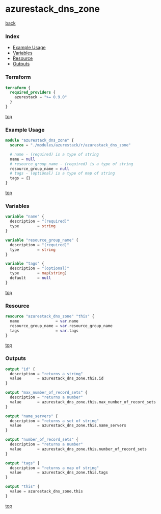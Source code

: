 # azurestack_dns_zone

[back](../azurestack.md)

### Index

- [Example Usage](#example-usage)
- [Variables](#variables)
- [Resource](#resource)
- [Outputs](#outputs)

### Terraform

```terraform
terraform {
  required_providers {
    azurestack = ">= 0.9.0"
  }
}
```

[top](#index)

### Example Usage

```terraform
module "azurestack_dns_zone" {
  source = "./modules/azurestack/r/azurestack_dns_zone"

  # name - (required) is a type of string
  name = null
  # resource_group_name - (required) is a type of string
  resource_group_name = null
  # tags - (optional) is a type of map of string
  tags = {}
}
```

[top](#index)

### Variables

```terraform
variable "name" {
  description = "(required)"
  type        = string
}

variable "resource_group_name" {
  description = "(required)"
  type        = string
}

variable "tags" {
  description = "(optional)"
  type        = map(string)
  default     = null
}
```

[top](#index)

### Resource

```terraform
resource "azurestack_dns_zone" "this" {
  name                = var.name
  resource_group_name = var.resource_group_name
  tags                = var.tags
}
```

[top](#index)

### Outputs

```terraform
output "id" {
  description = "returns a string"
  value       = azurestack_dns_zone.this.id
}

output "max_number_of_record_sets" {
  description = "returns a number"
  value       = azurestack_dns_zone.this.max_number_of_record_sets
}

output "name_servers" {
  description = "returns a set of string"
  value       = azurestack_dns_zone.this.name_servers
}

output "number_of_record_sets" {
  description = "returns a number"
  value       = azurestack_dns_zone.this.number_of_record_sets
}

output "tags" {
  description = "returns a map of string"
  value       = azurestack_dns_zone.this.tags
}

output "this" {
  value = azurestack_dns_zone.this
}
```

[top](#index)